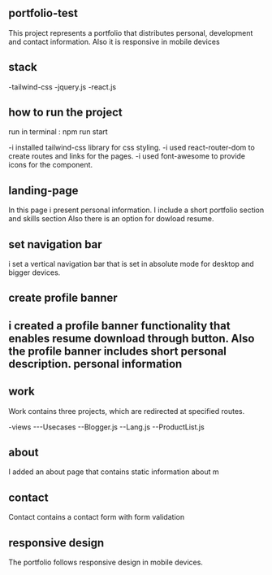 portfolio-test
--------------
This project represents a  portfolio that
distributes personal, development and contact information.
Also it is responsive in mobile devices

stack
-----
-tailwind-css
-jquery.js
-react.js

how to run the project
----------------------
run in terminal : npm run start

-i installed tailwind-css library for css styling.
-i used react-router-dom to create routes and links for the pages.
-i used font-awesome to provide icons for the component.


landing-page
------------
In this page i present personal information. 
I include a short portfolio section and skills section 
Also there is an option for dowload resume.

set navigation bar
------------------
i set a vertical navigation bar that is set in absolute mode for desktop and bigger devices.

create profile banner
---------------------
i created a profile banner functionality that enables resume download through button.
Also the profile banner includes short personal description. 
personal information
--------------------

work
-------
Work contains three projects, which are redirected at specified routes.

-views
    ---Usecases
        --Blogger.js
        --Lang.js
        --ProductList.js
        
about
------
I added an about page that contains static information about m

contact
-------
Contact contains a contact form with form validation

responsive design
-----------------
The portfolio follows responsive design in mobile devices.